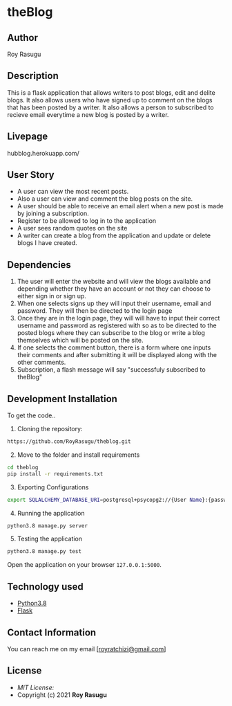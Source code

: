 # theBlog
## Author

Roy Rasugu 

## Description

This is a flask application that allows writers to post blogs, edit and delite blogs. It also allows users who have signed up to comment on the blogs that has been posted by a writer. It also allows a person to subscribed to recieve email everytime a new blog is posted by a writer.

## Livepage
hubblog.herokuapp.com/

## User Story
* A user can view the most recent posts.
* Also a user can view and comment the blog posts on the site.
* A user should be able to receive an email alert when a new post is made by joining a subscription.
* Register to be allowed to log in to the application
* A user sees random quotes on the site
* A writer can create a blog from the application and update or delete blogs I have created.

## Dependencies
1. The user will enter the website and will view the blogs available and depending whether they have an account or not they can choose to either sign in or sign up.
2. When one selects signs up they will input their username, email and password. They will then be directed to the login page
3. Once they are in the login page, they will will have to input their correct username and password as registered with so as to be directed to the posted blogs where they can subscribe to the blog or write a blog themselves which will be posted on the site.
4. If one selects the comment button, there is a form where one inputs their comments and after submitting it will be displayed along with the other comments.
5. Subscription, a flash message will say "successfuly subscribed to theBlog"

## Development Installation
To get the code..

1. Cloning the repository:
  ```bash
  https://github.com/RoyRasugu/theblog.git
  ```
2. Move to the folder and install requirements
  ```bash
  cd theblog
  pip install -r requirements.txt
  ```
3. Exporting Configurations
  ```bash
  export SQLALCHEMY_DATABASE_URI=postgresql+psycopg2://{User Name}:{password}@localhost/{database name}
  ```
4. Running the application
  ```bash
  python3.8 manage.py server
  ```
5. Testing the application
  ```bash
  python3.8 manage.py test
  ```
Open the application on your browser `127.0.0.1:5000`.


## Technology used

* [Python3.8](https://www.python.org/)
* [Flask](http://flask.pocoo.org/)


## Contact Information 

You can reach me on my email [royratchizi@gmail.com]

## License
* *MIT License:*
* Copyright (c) 2021 **Roy Rasugu**

